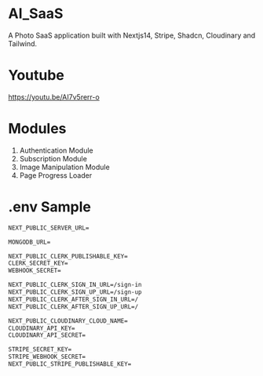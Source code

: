 # AI_SaaS
A Photo SaaS application built with Nextjs14, Stripe, Shadcn, Cloudinary and Tailwind.

# Youtube
https://youtu.be/AI7v5rerr-o

# Modules
1. Authentication Module
2. Subscription Module
3. Image Manipulation Module
4. Page Progress Loader

# .env Sample

```txt
NEXT_PUBLIC_SERVER_URL=

MONGODB_URL=

NEXT_PUBLIC_CLERK_PUBLISHABLE_KEY=
CLERK_SECRET_KEY=
WEBHOOK_SECRET=

NEXT_PUBLIC_CLERK_SIGN_IN_URL=/sign-in
NEXT_PUBLIC_CLERK_SIGN_UP_URL=/sign-up
NEXT_PUBLIC_CLERK_AFTER_SIGN_IN_URL=/
NEXT_PUBLIC_CLERK_AFTER_SIGN_UP_URL=/

NEXT_PUBLIC_CLOUDINARY_CLOUD_NAME=
CLOUDINARY_API_KEY=
CLOUDINARY_API_SECRET=

STRIPE_SECRET_KEY=
STRIPE_WEBHOOK_SECRET=
NEXT_PUBLIC_STRIPE_PUBLISHABLE_KEY=
```
